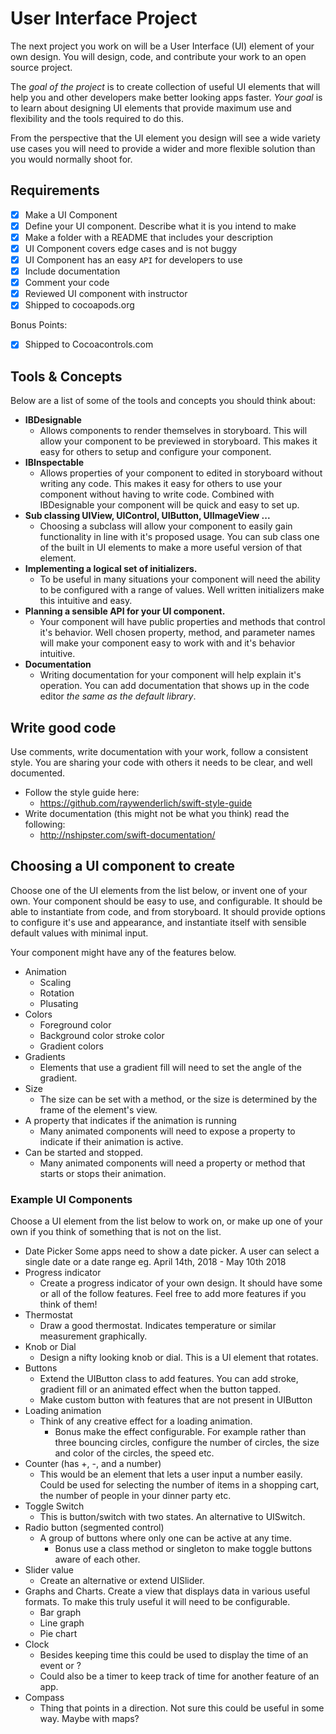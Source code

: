 # User Interface Project

The next project you work on will be a User Interface (UI) element of your own design. You will
design, code, and contribute your work to an open source project.

The *goal of the project* is to create collection of useful UI elements that will help you and other
developers make better looking apps faster. *Your goal* is to learn about designing UI elements that
provide maximum use and flexibility and the tools required to do this.

From the perspective that the UI element you design will see a wide variety use cases
you will need to provide a wider and more flexible solution than you would normally shoot for.

## Requirements

- [x] Make a UI Component
- [x] Define your UI component. Describe what it is you intend to make
- [x] Make a folder with a README that includes your description
- [x] UI Component covers edge cases and is not buggy
- [x] UI Component has an easy `API` for developers to use
- [x] Include documentation
- [x] Comment your code
- [x] Reviewed UI component with instructor
- [x] Shipped to cocoapods.org

Bonus Points:
- [x] Shipped to Cocoacontrols.com


## Tools & Concepts

Below are a list of some of the tools and concepts you should think about:

- **IBDesignable**
    - Allows components to render themselves in storyboard. This will allow your component to be
    previewed in storyboard. This makes it easy for others to setup and configure your component.
- **IBInspectable**
    - Allows properties of your component to edited in storyboard without writing any code. This
    makes it easy for others to use your component without having to write code. Combined with
    IBDesignable your component will be quick and easy to set up.
- **Sub classing UIView, UIControl, UIButton, UIImageView ...**
    - Choosing a subclass will allow your component to easily gain functionality in line with it's
    proposed usage. You can sub class one of the built in UI elements to make a more useful
    version of that element.
- **Implementing a logical set of initializers.**
    - To be useful in many situations your component will need the ability to be configured with
    a range of values. Well written initializers make this intuitive and easy.  
- **Planning a sensible API for your UI component.**
    - Your component will have public properties and methods that control it's behavior. Well
    chosen property, method, and parameter names will make your component easy to work with and
    it's behavior intuitive.
- **Documentation**
    - Writing documentation for your component will help explain it's operation. You can add
    documentation that shows up in the code editor _the same as the default library_.

## Write good code

Use comments, write documentation with your work, follow a consistent style. You are sharing your
code with others it needs to be clear, and well documented.

- Follow the style guide here:
    - https://github.com/raywenderlich/swift-style-guide
- Write documentation (this might not be what you think) read the following:
    - http://nshipster.com/swift-documentation/

## Choosing a UI component to create

Choose one of the UI elements from the list below, or invent one of your own. Your component should
be easy to use, and configurable. It should be able to instantiate from code, and from storyboard.
It should provide options to configure it's use and appearance, and instantiate itself with sensible
default values with minimal input.

Your component might have any of the features below.

- Animation
    - Scaling
    - Rotation
    - Plusating
- Colors
    - Foreground color
    - Background color stroke color
    - Gradient colors
- Gradients
    - Elements that use a gradient fill will need to set the angle of the gradient.
- Size
    - The size can be set with a method, or the size is determined by the frame of the element's
    view.
- A property that indicates if the animation is running
    - Many animated components will need to expose a property to indicate if their animation is active.
- Can be started and stopped.
    - Many animated components will need a property or method that starts or stops their animation.

### Example UI Components

Choose a UI element from the list below to work on, or make up one of your own if you think of
something that is not on the list.

- Date Picker
  Some apps need to show a date picker. A user can select a single date or a date range eg. April 14th, 2018 - May 10th 2018
- Progress indicator
    - Create a progress indicator of your own design. It should have some or all of the follow
    features. Feel free to add more features if you think of them!
- Thermostat
    - Draw a good thermostat. Indicates temperature or similar measurement graphically.
- Knob or Dial
    - Design a nifty looking knob or dial. This is a UI element that rotates.
- Buttons
    - Extend the UIButton class to add features. You can add stroke, gradient fill or an animated
    effect when the button tapped.
    - Make custom button with features that are not present in UIButton
- Loading animation
    - Think of any creative effect for a loading animation.
        - Bonus make the effect configurable. For example rather than three bouncing circles, configure
        the number of circles, the size and color of the circles, the speed etc.
- Counter (has +, -, and a number)
    - This would be an element that lets a user input a number easily. Could be used for selecting
    the number of items in a shopping cart, the number of people in your dinner party etc.
- Toggle Switch
    - This is button/switch with two states. An alternative to UISwitch.
- Radio button (segmented control)
    - A group of buttons where only one can be active at any time.
        - Bonus use a class method or singleton to make toggle buttons aware of each other.
- Slider value
    - Create an alternative or extend UISlider.
- Graphs and Charts. Create a view that displays data in various useful formats. To make this truly
useful it will need to be configurable.
    - Bar graph
    - Line graph
    - Pie chart
- Clock
    - Besides keeping time this could be used to display the time of an event or ?
    - Could also be a timer to keep track of time for another feature of an app.
- Compass
    - Thing that points in a direction. Not sure this could be useful in some way. Maybe with maps?
